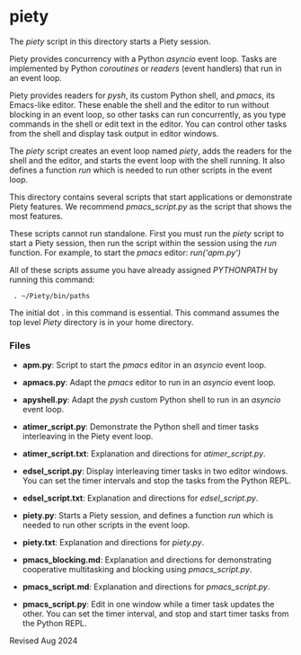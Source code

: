 
piety
=====

The *piety* script in this directory  starts a Piety session.

Piety provides concurrency with a Python *asyncio* event loop.  Tasks 
are implemented by Python *coroutines* or *readers* (event handlers) that
run in an event loop.

Piety provides readers for *pysh*, its custom Python shell, and *pmacs*, its
Emacs-like editor.  These enable the shell and the editor to run without 
blocking in an event loop, so other tasks can run concurrently, as you 
type commands in the shell or edit text in the editor.  You can control
other tasks from the shell and display task output in editor windows.

The *piety* script creates
an event loop named *piety*, adds the readers for the shell and the
editor, and starts the event loop with the shell running.  It also defines
a function *run* which is needed to run other scripts in the event loop.

This directory contains several scripts that start applications or
demonstrate Piety features.  We recommend *pmacs_script.py*
as the script that shows the most features.

These scripts cannot run standalone.  First 
you must run the *piety* script to start a Piety session, then run the 
script within the session using the *run* function.  For example, to
start the *pmacs* editor: *run('apm.py')*
  
All of these scripts assume you have already assigned *PYTHONPATH* by
running this command:

     . ~/Piety/bin/paths

The initial dot . in this command is essential.  This command assumes 
the top level *Piety* directory is in your home directory.

### Files ###

- **apm.py**: Script to start the *pmacs* editor in an *asyncio* event loop.

- **apmacs.py**: Adapt the *pmacs* editor to run in an *asyncio* event loop.  

- **apyshell.py**: Adapt the *pysh* custom Python shell to run in an *asyncio*
  event loop.
 
- **atimer_script.py**: Demonstrate the Python shell and timer tasks interleaving
  in the Piety event loop.

- **atimer_script.txt**: Explanation and directions for *atimer_script.py*.
 
- **edsel_script.py**: Display interleaving timer tasks in two editor windows.
  You can set the timer intervals and stop the tasks from the Python REPL.

- **edsel_script.txt**: Explanation and directions for *edsel_script.py*.

- **piety.py**: Starts a Piety session, and defines a function *run*
  which is needed to run other scripts in the event loop.
  
- **piety.txt**: Explanation and directions for *piety.py*.

- **pmacs_blocking.md**: Explanation and directions for demonstrating
  cooperative multitasking and blocking using *pmacs_script.py*.

- **pmacs_script.md**: Explanation and directions for *pmacs_script.py*.

- **pmacs_script.py**: Edit in one window while a timer task updates the other.
  You can set the timer interval, and stop and start timer  tasks from the
  Python REPL.

Revised Aug 2024
 
